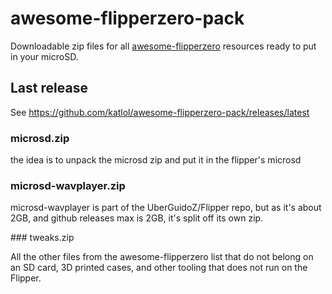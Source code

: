 # awesome-flipperzero-pack

Downloadable zip files for all [awesome-flipperzero](https://github.com/djsime1/awesome-flipperzero) resources ready to put in your microSD.

## Last release

See <https://github.com/katlol/awesome-flipperzero-pack/releases/latest>

### microsd.zip

the idea is to unpack the microsd zip and put it in the flipper's microsd

### microsd-wavplayer.zip

microsd-wavplayer is part of the UberGuidoZ/Flipper repo, but as it's about 2GB, and github releases max is 2GB, it's split off its own zip.

### tweaks.zip

All the other files from the awesome-flipperzero list that do not belong on an SD card, 3D printed cases, and other tooling that does not run on the Flipper.
